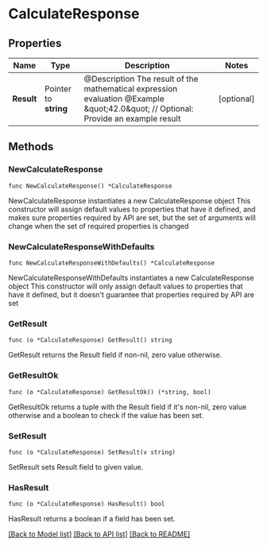 # CalculateResponse

## Properties

Name | Type | Description | Notes
------------ | ------------- | ------------- | -------------
**Result** | Pointer to **string** | @Description The result of the mathematical expression evaluation @Example \&quot;42.0\&quot; // Optional: Provide an example result | [optional] 

## Methods

### NewCalculateResponse

`func NewCalculateResponse() *CalculateResponse`

NewCalculateResponse instantiates a new CalculateResponse object
This constructor will assign default values to properties that have it defined,
and makes sure properties required by API are set, but the set of arguments
will change when the set of required properties is changed

### NewCalculateResponseWithDefaults

`func NewCalculateResponseWithDefaults() *CalculateResponse`

NewCalculateResponseWithDefaults instantiates a new CalculateResponse object
This constructor will only assign default values to properties that have it defined,
but it doesn't guarantee that properties required by API are set

### GetResult

`func (o *CalculateResponse) GetResult() string`

GetResult returns the Result field if non-nil, zero value otherwise.

### GetResultOk

`func (o *CalculateResponse) GetResultOk() (*string, bool)`

GetResultOk returns a tuple with the Result field if it's non-nil, zero value otherwise
and a boolean to check if the value has been set.

### SetResult

`func (o *CalculateResponse) SetResult(v string)`

SetResult sets Result field to given value.

### HasResult

`func (o *CalculateResponse) HasResult() bool`

HasResult returns a boolean if a field has been set.


[[Back to Model list]](../README.md#documentation-for-models) [[Back to API list]](../README.md#documentation-for-api-endpoints) [[Back to README]](../README.md)



